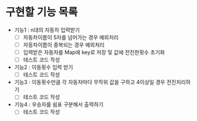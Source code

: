 # 구현할 기능 목록

- 기능1 : n대의 자동차 입력받기
  - [ ] 자동차이름이 5자를 넘어가는 경우 예외처리
  - [ ] 자동차이름이 중복되는 경우 예외처리
  - [ ] 입력받은 자동차를 Map에 key로 저장 및 값에 전진한횟수 초기화
  - [ ] 테스트 코드 작성
- 기능2 : 이동횟수 입력 받기
  - [ ] 테스트 코드 작성
- 기능3 : 이동횟수만큼 각 자동차마다 무작위 값을 구하고 4이상일 경우 전진처리하기
  - [ ] 테스트 코드 작성
- 기능4 : 우승자를 쉼표 구분해서 출력하기
  - [ ] 테스트 코드 작성
